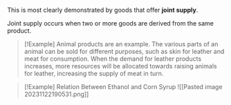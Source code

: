 This is most clearly demonstrated by goods that offer **joint supply**. 

Joint supply occurs when two or more goods are derived from the same product. 

> [!Example] Animal products are an example. 
> The various parts of an animal can be sold for different purposes, such as skin for leather and meat for consumption. When the demand for leather products increases, more resources will be allocated towards raising animals for leather, increasing the supply of meat in turn.

> [!Example] Relation Between Ethanol and Corn Syrup
> ![[Pasted image 20231122190531.png]]


